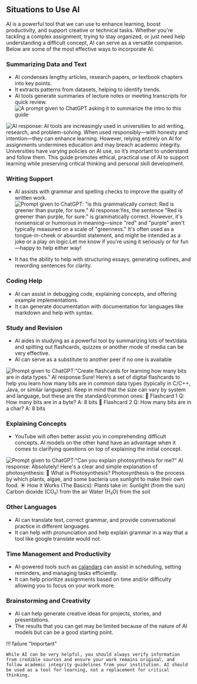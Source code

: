## Situations to Use AI
AI is a powerful tool that we can use to enhance learning, boost productivity, and support creative or technical tasks. Whether you're tackling a complex assignment, trying to stay organized, or just need help understanding a difficult concept, AI can serve as a versatile companion. Below are some of the most effective ways to incorporate AI.
### Summarizing Data and Text
   - AI condenses lengthy articles, research papers, or textbook chapters into key points.
   - It extracts patterns from datasets, helping to identify trends.
   - AI tools generate summaries of lecture notes or meeting transcripts for quick review.
![A prompt given to ChatGPT asking it to summarize the intro to this guide](https://hackmd.io/_uploads/B1ueaGXAyl.png)

![AI response: AI tools are increasingly used in universities to aid writing, research, and problem-solving. When used responsibly—with honesty and intention—they can enhance learning. However, relying entirely on AI for assignments undermines education and may breach academic integrity. Universities have varying policies on AI use, so it’s important to understand and follow them. This guide promotes ethical, practical use of AI to support learning while preserving critical thinking and personal skill development.](https://hackmd.io/_uploads/HyHUhM7Ryl.png)



### Writing Support
   - AI assists with grammar and spelling checks to improve the quality of written work.
![Prompt given to ChatGPT: "is this grammatically correct: Red is greener than purple, for sure." AI response:Yes, the sentence "Red is greener than purple, for sure." is grammatically correct.
However, it's nonsensical or humorous in meaning—since "red" and "purple" aren't typically measured on a scale of "greenness." It's often used as a tongue-in-cheek or absurdist statement, and might be intended as a joke or a play on logic.Let me know if you're using it seriously or for fun—happy to help either way!](https://hackmd.io/_uploads/rJyL6M7CJe.png)

   - It has the ability to help with structuring essays, generating outlines, and rewording sentences for clarity.

### Coding Help
   - AI can assist in debugging code, explaining concepts, and offering example implementations.
   - It can generate documentation with documentation for languages like markdown and help with syntax.

### Study and Revision
   - AI aides in studying as a powerful tool by summarizing lots of text/data and spitting out flashcards, quizzes or another mode of media can be very effective.
   - AI can serve as a substitute to another peer if no one is available

![Prompt given to ChatGPT:"Create flashcards for learning how many bits are in data types." AI response:Sure! Here’s a set of digital flashcards to help you learn how many bits are in common data types (typically in C/C++, Java, or similar languages). Keep in mind that the size can vary by system and language, but these are the standard/common ones:
📇 Flashcard 1
Q: How many bits are in a byte?
A: 8 bits
📇 Flashcard 2
Q: How many bits are in a char?
A: 8 bits](https://hackmd.io/_uploads/BygnGP7Ayg.png)


### Explaining Concepts
   - YouTube will often better assist you in comprehending difficult concepts. AI models on the other hand have an advantage when it comes to clarifying questions on top of explaining the initial concept.

![Prompt given to ChatGPT:"Can you explain photosynthesis for me?" AI response: Absolutely! Here's a clear and simple explanation of photosynthesis:
🌱 What is Photosynthesis?
Photosynthesis is the process by which plants, algae, and some bacteria use sunlight to make their own food.
☀️ How it Works (The Basics):
Plants take in:
Sunlight (from the sun)
Carbon dioxide (CO₂) from the air
Water (H₂O) from the soil](https://hackmd.io/_uploads/HJEZGP7A1e.png)



### Other Languages
   - AI can translate text, correct grammar, and provide conversational practice in different languages.
   - It can help with pronunciation and help explain grammar in a way that a tool like google translate would not.

### Time Management and Productivity
   - AI-powered tools such as [calandars](https://www.usemotion.com/?utm_source=google&utm_medium=20228218769&utm_campaign=&utm_term=&utm_content=&gad_source=1&gad_campaignid=20223451353&gbraid=0AAAAAB-MTPuEYgmXC_0t6PE6G3JUMU03a&gclid=EAIaIQobChMI7sH1ip2PjQMV3mNHAR0dbBhXEAAYAiAAEgIJ5PD_BwE) can assist in scheduling, setting reminders, and managing tasks efficiently.
   - It can help prioritize assignments based on time and/or difficulty allowing you to focus on your work more.

### Brainstorming and Creativity
   - AI can help generate creative ideas for projects, stories, and presentations.
   - The results that you can get may be limited because of the nature of AI models but can be a good starting point. 

!!! failure "Important"

    While AI can be very helpful, you should always verify information from credible sources and ensure your work remains original, and follow academic integrity guidelines from your institution. AI should be used as a tool for learning, not a replacement for critical thinking.